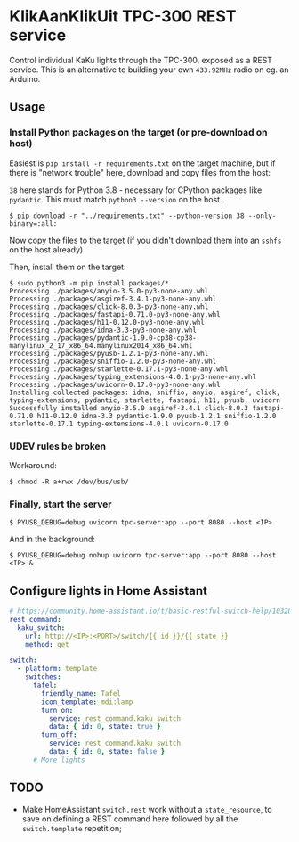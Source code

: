 # KlikAanKlikUit TPC-300 REST service

Control individual KaKu lights through the TPC-300, exposed as a REST service. This is an alternative to building your own `433.92MHz` radio on eg. an Arduino.

## Usage

### Install Python packages on the target (or pre-download on host)

Easiest is `pip install -r requirements.txt` on the target machine, but if there is "network trouble" here, download and copy files from the host:

`38` here stands for Python 3.8 - necessary for CPython packages like `pydantic`. This must match `python3 --version` on the host.

```console
$ pip download -r "../requirements.txt" --python-version 38 --only-binary=:all:
```

Now copy the files to the target (if you didn't download them into an `sshfs` on the host already)

Then, install them on the target:

```console
$ sudo python3 -m pip install packages/*
Processing ./packages/anyio-3.5.0-py3-none-any.whl
Processing ./packages/asgiref-3.4.1-py3-none-any.whl
Processing ./packages/click-8.0.3-py3-none-any.whl
Processing ./packages/fastapi-0.71.0-py3-none-any.whl
Processing ./packages/h11-0.12.0-py3-none-any.whl
Processing ./packages/idna-3.3-py3-none-any.whl
Processing ./packages/pydantic-1.9.0-cp38-cp38-manylinux_2_17_x86_64.manylinux2014_x86_64.whl
Processing ./packages/pyusb-1.2.1-py3-none-any.whl
Processing ./packages/sniffio-1.2.0-py3-none-any.whl
Processing ./packages/starlette-0.17.1-py3-none-any.whl
Processing ./packages/typing_extensions-4.0.1-py3-none-any.whl
Processing ./packages/uvicorn-0.17.0-py3-none-any.whl
Installing collected packages: idna, sniffio, anyio, asgiref, click, typing-extensions, pydantic, starlette, fastapi, h11, pyusb, uvicorn
Successfully installed anyio-3.5.0 asgiref-3.4.1 click-8.0.3 fastapi-0.71.0 h11-0.12.0 idna-3.3 pydantic-1.9.0 pyusb-1.2.1 sniffio-1.2.0 starlette-0.17.1 typing-extensions-4.0.1 uvicorn-0.17.0
```

### UDEV rules be broken

Workaround:

```console
$ chmod -R a+rwx /dev/bus/usb/
```

### Finally, start the server

```console
$ PYUSB_DEBUG=debug uvicorn tpc-server:app --port 8080 --host <IP>
```

And in the background:

```console
$ PYUSB_DEBUG=debug nohup uvicorn tpc-server:app --port 8080 --host <IP> &
```

## Configure lights in Home Assistant

```yaml
# https://community.home-assistant.io/t/basic-restful-switch-help/103208/4
rest_command:
  kaku_switch:
    url: http://<IP>:<PORT>/switch/{{ id }}/{{ state }}
    method: get

switch:
  - platform: template
    switches:
      tafel:
        friendly_name: Tafel
        icon_template: mdi:lamp
        turn_on:
          service: rest_command.kaku_switch
          data: { id: 0, state: true }
        turn_off:
          service: rest_command.kaku_switch
          data: { id: 0, state: false }
      # More lights
```

## TODO

- Make HomeAssistant `switch.rest` work without a `state_resource`, to save on defining a REST command here followed by all the `switch.template` repetition;
